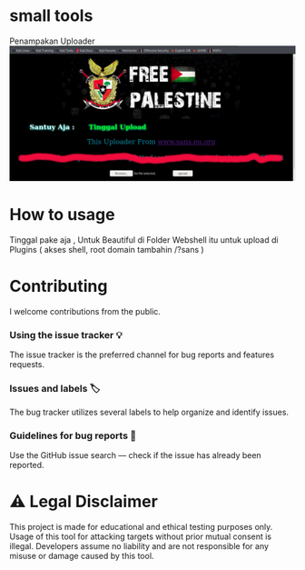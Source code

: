 # small tools
Penampakan Uploader 
<img src="img/up.jpg">

# How to usage

Tinggal pake aja , Untuk Beautiful di Folder Webshell itu untuk upload di Plugins ( akses shell, root domain tambahin /?sans )

# Contributing

I welcome contributions from the public.

### Using the issue tracker 💡

The issue tracker is the preferred channel for bug reports and features requests.

### Issues and labels 🏷

The bug tracker utilizes several labels to help organize and identify issues.

### Guidelines for bug reports 🐛

Use the GitHub issue search — check if the issue has already been reported.

# ⚠ Legal Disclaimer

This project is made for educational and ethical testing purposes only. Usage of this tool for attacking targets without prior mutual consent is illegal. Developers assume no liability and are not responsible for any misuse or damage caused by this tool.
